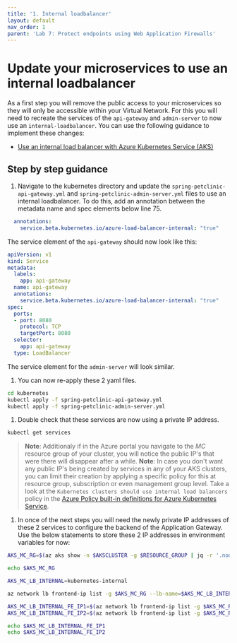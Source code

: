 ```yaml
---
title: '1. Internal loadbalancer'
layout: default
nav_order: 1
parent: 'Lab 7: Protect endpoints using Web Application Firewalls'
---
```


# Update your microservices to use an internal loadbalancer

As a first step you will remove the public access to your microservices so they will only be accessible within your Virtual Network. For this you will need to recreate the services of the `api-gateway` and `admin-server` to now use an `internal-loadbalancer`. You can use the following guidance to implement these changes:

- [Use an internal load balancer with Azure Kubernetes Service (AKS)](https://learn.microsoft.com/azure/aks/internal-lb)

## Step by step guidance

1. Navigate to the kubernetes directory and update the `spring-petclinic-api-gateway.yml` and `spring-petclinic-admin-server.yml` files to use an internal loadbalancer. To do this, add an annotation between the metadata name and spec elements below line 75. 

```yaml
  annotations:
    service.beta.kubernetes.io/azure-load-balancer-internal: "true"
```

The service element of the `api-gateway` should now look like this:

```yaml
apiVersion: v1
kind: Service
metadata:
  labels:
    app: api-gateway
  name: api-gateway
  annotations:
    service.beta.kubernetes.io/azure-load-balancer-internal: "true"
spec:
  ports:
  - port: 8080
    protocol: TCP
    targetPort: 8080
  selector:
    app: api-gateway
  type: LoadBalancer
```

The service element for the `admin-server` will look similar.

1. You can now re-apply these 2 yaml files.

```bash
cd kubernetes
kubectl apply -f spring-petclinic-api-gateway.yml
kubectl apply -f spring-petclinic-admin-server.yml
```

1. Double check that these services are now using a private IP address.

```bash
kubectl get services
```

> **Note**: Additionaly if in the Azure portal you navigate to the _MC_ resource group of your cluster, you will notice the public IP's that were there will disappear after a while.
> **Note**: In case you don't want any public IP's being created by services in any of your AKS clusters, you can limit their creation by applying a specific policy for this at resource group, subscription or even management group level. Take a look at the `Kubernetes clusters should use internal load balancers` policy in the [Azure Policy built-in definitions for Azure Kubernetes Service](https://learn.microsoft.com/en-us/azure/aks/policy-reference).

1. In once of the next steps you will need the newly private IP addresses of these 2 services to configure the backend of the Application Gateway. Use the below statements to store these 2 IP addresses in environment variables for now:

```bash
AKS_MC_RG=$(az aks show -n $AKSCLUSTER -g $RESOURCE_GROUP | jq -r '.nodeResourceGroup')

echo $AKS_MC_RG

AKS_MC_LB_INTERNAL=kubernetes-internal

az network lb frontend-ip list -g $AKS_MC_RG --lb-name=$AKS_MC_LB_INTERNAL -o table

AKS_MC_LB_INTERNAL_FE_IP1=$(az network lb frontend-ip list -g $AKS_MC_RG --lb-name=$AKS_MC_LB_INTERNAL | jq -r '.[0].privateIpAddress')
AKS_MC_LB_INTERNAL_FE_IP2=$(az network lb frontend-ip list -g $AKS_MC_RG --lb-name=$AKS_MC_LB_INTERNAL | jq -r '.[1].privateIpAddress')

echo $AKS_MC_LB_INTERNAL_FE_IP1
echo $AKS_MC_LB_INTERNAL_FE_IP2
```
